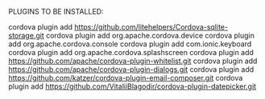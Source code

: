 PLUGINS TO BE INSTALLED:

cordova plugin add https://github.com/litehelpers/Cordova-sqlite-storage.git
cordova plugin add org.apache.cordova.device
cordova plugin add org.apache.cordova.console
cordova plugin add com.ionic.keyboard
cordova plugin add org.apache.cordova.splashscreen
cordova plugin add https://github.com/apache/cordova-plugin-whitelist.git
cordova plugin add https://github.com/apache/cordova-plugin-dialogs.git
cordova plugin add https://github.com/katzer/cordova-plugin-email-composer.git
cordova plugin add https://github.com/VitaliiBlagodir/cordova-plugin-datepicker.git